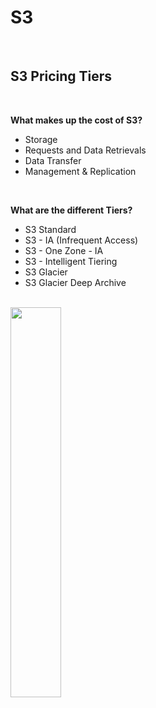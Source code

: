 # S3

<br/>

## S3 Pricing Tiers

<br/>

**What makes up the cost of S3?**

- Storage
- Requests and Data Retrievals
- Data Transfer
- Management & Replication

<br/>

**What are the different Tiers?**

- S3 Standard
- S3 - IA (Infrequent Access)
- S3 - One Zone - IA
- S3 - Intelligent Tiering
- S3 Glacier
- S3 Glacier Deep Archive

<br/>

<img src="./img/s3-pricing.png" width="40%" />

<br/>

